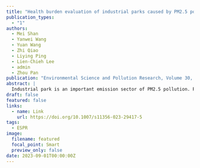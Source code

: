 ```yaml
---
title: "Health burden evaluation of industrial parks caused by PM2.5 pollution at city scale"
publication_types:
  - "1"
authors:
  - Mei Shan
  - Yanwei Wang
  - Yuan Wang
  - Zhi Qiao
  - Liying Ping
  - Lien-Chieh Lee
  - admin
  - Zhou Pan
publication: "Environmental Science and Pollution Research, Volume 30, 2023 (ESPR 2023)"
abstract: |
  Industrial park is an important emission sector of PM2.5 pollution. Previous studies have provided valuable information on the impact of PM2.5 from industrial parks on human health, but relevant studies at city scale are limited. In this study, the health burden of industrial parks was evaluated based on PM2.5-related premature deaths and economic contributions. The premature deaths were calculated in terms of a novel research model by integrating the Bayesian maximum entropy (BME) model, weighted concentration-weighted trajectory (WCWT), and integrated exposure-response function (IER). Take Tianjin City for example, it was found that since the main diffusion direction of PM2.5 in Tianjin is from south to north, the industrial parks in the south of Tianjin and close to the central city with high population density have high health burden. These industrial parks need to be focused on or even relocated in the future. The research model can provide scientific basis for the health burden evaluation of industrial parks at city scale, so as to help local governments optimize the layout of industrial parks and formulate environmental responsibility management policies for industrial parks.
draft: false
featured: false
links:
  - name: Link
    url: https://doi.org/10.1007/s11356-023-29417-5
tags:
  - ESPR
image:
  filename: featured
  focal_point: Smart
  preview_only: false
date: 2023-09-01T00:00:00Z
---
```

